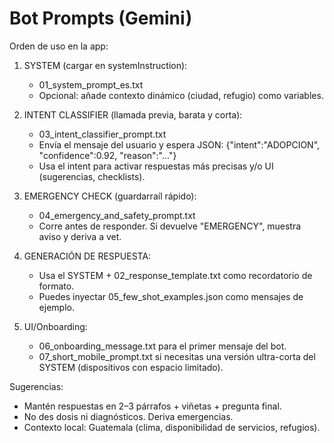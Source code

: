 # Bot Prompts (Gemini)

Orden de uso en la app:

1) SYSTEM (cargar en systemInstruction):
   - 01_system_prompt_es.txt
   - Opcional: añade contexto dinámico (ciudad, refugio) como variables.

2) INTENT CLASSIFIER (llamada previa, barata y corta):
   - 03_intent_classifier_prompt.txt
   - Envía el mensaje del usuario y espera JSON: {"intent":"ADOPCION", "confidence":0.92, "reason":"..."}
   - Usa el intent para activar respuestas más precisas y/o UI (sugerencias, checklists).

3) EMERGENCY CHECK (guardarraíl rápido):
   - 04_emergency_and_safety_prompt.txt
   - Corre antes de responder. Si devuelve "EMERGENCY", muestra aviso y deriva a vet.

4) GENERACIÓN DE RESPUESTA:
   - Usa el SYSTEM + 02_response_template.txt como recordatorio de formato.
   - Puedes inyectar 05_few_shot_examples.json como mensajes de ejemplo.

5) UI/Onboarding:
   - 06_onboarding_message.txt para el primer mensaje del bot.
   - 07_short_mobile_prompt.txt si necesitas una versión ultra-corta del SYSTEM (dispositivos con espacio limitado).

Sugerencias:
- Mantén respuestas en 2–3 párrafos + viñetas + pregunta final.
- No des dosis ni diagnósticos. Deriva emergencias.
- Contexto local: Guatemala (clima, disponibilidad de servicios, refugios).
